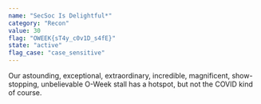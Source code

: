 ```yaml
---
name: "SecSoc Is Delightful*"
category: "Recon"
value: 30
flag: "OWEEK{sT4y_c0v1D_s4fE}"
state: "active"
flag_case: "case_sensitive"
---
```


Our astounding, exceptional, extraordinary, incredible, magnificent, show-stopping, unbelievable O-Week stall has a hotspot, but not the COVID kind of course.
